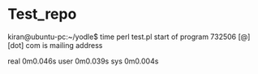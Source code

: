 # Test_repo

kiran@ubuntu-pc:~/yodle$ time perl test.pl
start of program
732506 [@] <company> [dot] com is mailing address 

real	0m0.046s
user	0m0.039s
sys	0m0.004s

